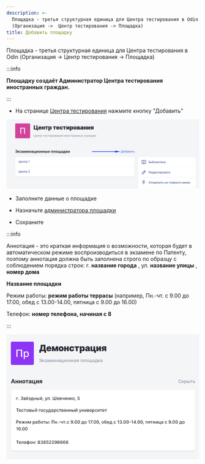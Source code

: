 ```yaml
---
description: >-
  Площадка - третья структурная единица для Центра тестирования в Odin
  (Организация ->  Центр тестирования -> Площадка)
title: Добавить площадку
---
```


Площадка - третья структурная единица для Центра тестирования в Odin (Организация -> Центр тестирования -> Площадка)

:::info 

**Площадку создаёт Администратор  Центра тестирования иностранных граждан.**

:::

-  На странице [Центра тестирования](https://www.odin.study/ru/Division/Info/2924) нажмите кнопку "Добавить"

![](<./image (223).png>)

-  Заполните данные о площадке

-  Назначьте [администратора площадки](./registraciya-sotrudnikov-v-odin#kak-naznachit-rol)

-  Сохраните

:::info 

Аннотация - это краткая информация о возможности, которая будет в автоматическом режиме воспроизводиться в экзамене по Патенту, поэтому аннотация должна быть заполнена строго по образцу с соблюдением порядка строк: г. **название города** , ул. **название улицы** , **номер дома**

**Название площадки**

Режим работы: **режим работы террасы** (например, Пн.-чт. с 9.00 до 17.00, обед с 13.00-14.00, пятница с 9.00 до 16.00)

Телефон: **номер телефона, начиная с 8**

:::

![](<./image (302).png> "Пример заполненной аннотации")


